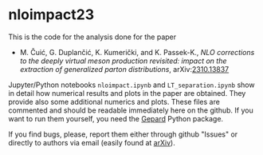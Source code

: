 # nloimpact23

This is the code for the analysis done for the paper

   * M. Čuić, G. Duplančić, K. Kumerički, and K. Passek-K.,  _NLO corrections to the deeply virtual meson production revisited: impact on the extraction of generalized parton distributions_, arXiv:[2310.13837](https://arxiv.org/abs/2310.13837)

Jupyter/Python notebooks ``nloimpact.ipynb`` and  ``LT_separation.ipynb`` show in detail how numerical results
and plots in the paper are obtained. They provide also some additional numerics and plots.
These files are commented and should be readable immediately here on
the github. If you want to run them yourself, you need the [Gepard](https://gepard.phy.hr) 
Python package.

If you find bugs, please, report them either through github "Issues" or directly to
authors via email (easily found at [arXiv](http://arXiv.org)).
